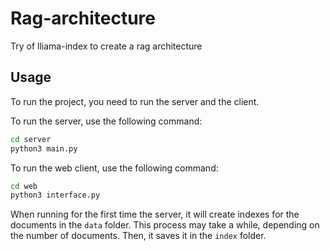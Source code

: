 # Rag-architecture

Try of lliama-index to create a rag architecture

## Usage

To run the project, you need to run the server and the client.

To run the server, use the following command:

```bash
cd server
python3 main.py
```

To run the web client, use the following command:

```bash
cd web
python3 interface.py
```

When running for the first time the server, it will create indexes for the documents in the `data` folder. This process may take a while, depending on the number of documents. Then, it saves it in the `index` folder.
